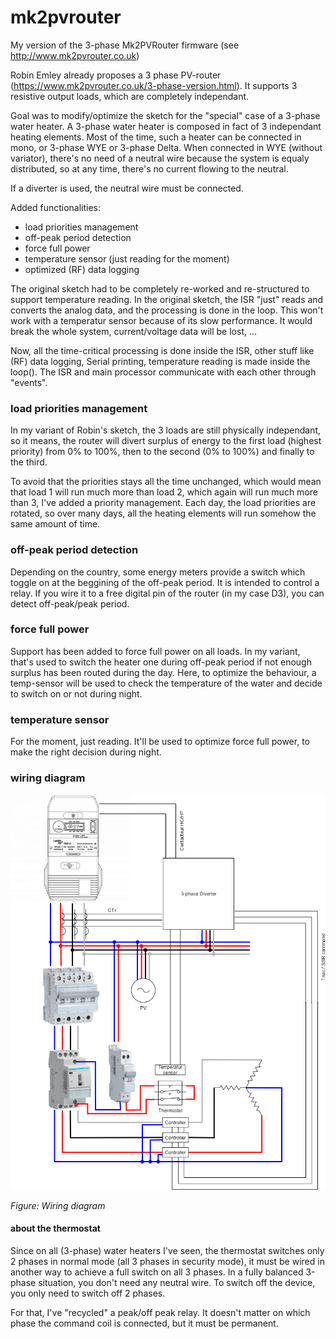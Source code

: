 # mk2pvrouter
My version of the 3-phase Mk2PVRouter firmware (see http://www.mk2pvrouter.co.uk)

Robin Emley already proposes a 3 phase PV-router (https://www.mk2pvrouter.co.uk/3-phase-version.html).
It supports 3 resistive output loads, which are completely independant.

Goal was to modify/optimize the sketch for the "special" case of a 3-phase water heater. A 3-phase water heater is composed in fact of 3 independant heating elements. Most of the time, such a heater can be connected in mono, or 3-phase WYE or 3-phase Delta.
When connected in WYE (without variator), there's no need of a neutral wire because the system is equaly distributed, so at any time, there's no current flowing to the neutral.

If a diverter is used, the neutral wire must be connected.

Added functionalities:
- load priorities management
- off-peak period detection
- force full power
- temperature sensor (just reading for the moment)
- optimized (RF) data logging

The original sketch had to be completely re-worked and re-structured to support temperature reading. In the original sketch, the ISR "just" reads and converts the analog data, and the processing is done in the loop. This won't work with a temperatur sensor because of its slow performance. It would break the whole system, current/voltage data will be lost, ...

Now, all the time-critical processing is done inside the ISR, other stuff like (RF) data logging, Serial printing, temperature reading is made inside the loop(). The ISR and main processor communicate with each other through "events".

### load priorities management
In my variant of Robin's sketch, the 3 loads are still physically independant, so it means, the router will divert surplus of energy to the first load (highest priority) from 0% to 100%, then to the second (0% to 100%) and finally to the third.

To avoid that the priorities stays all the time unchanged, which would mean that load 1 will run much more than load 2, which again will run much more than 3, I've added a priority management.
Each day, the load priorities are rotated, so over many days, all the heating elements will run somehow the same amount of time.

### off-peak period detection
Depending on the country, some energy meters provide a switch which toggle on at the beggining of the off-peak period. It is intended to control a relay. If you wire it to a free digital pin of the router (in my case D3), you can detect off-peak/peak period.

### force full power
Support has been added to force full power on all loads. In my variant, that's used to switch the heater one during off-peak period if not enough surplus has been routed during the day. Here, to optimize the behaviour, a temp-sensor will be used to check the temperature of the water and decide to switch on or not during night.

### temperature sensor
For the moment, just reading. It'll be used to optimize force full power, to make the right decision during night.

### wiring diagram
![Chauffe-eau](Chauffe-eau.png)

*Figure: Wiring diagram*

#### about the thermostat
Since on all (3-phase) water heaters I've seen, the thermostat switches only 2 phases in normal mode (all 3 phases in security mode), it must be wired in another way to achieve a full switch on all 3 phases. In a fully balanced 3-phase situation, you don't need any neutral wire. To switch off the device, you only need to switch off 2 phases.

For that, I've "recycled" a peak/off peak relay. It doesn't matter on which phase the command coil is connected, but it must be permanent.
